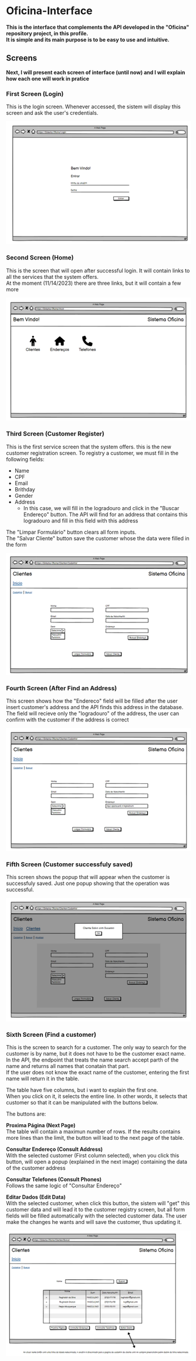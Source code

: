 # Oficina-Interface

**This is the interface that complements the API developed in the "Oficina" repository project, in this profile.  
It is simple and its main purpose is to be easy to use and intuitive.**

## Screens

**Next, I will present each screen of interface (until now) and I will explain how each one will work in pratice**

### First Screen (Login)

This is the login screen. Whenever accessed, the sistem will display this screen and ask the user's credentials.

!["Login Screen"](/src/README_images/Login.png)

### Second Screen (Home)

This is the screen that will open after successful login. It will contain links to all the services that the system offers.  
At the moment (11/14/2023) there are three links, but it will contain a few more

!['Home screen'](/src/README_images/Inicial.png)

### Third Screen (Customer Register)

This is the first service screen that the system offers. this is the new customer registration screen. To registry a customer, we must fill in the following fields:
- Name
- CPF
- Email
- Brithday
- Gender
- Address
  - In this case, we will fill in the logradouro and click in the "Buscar Endereço" button.
    The API will find for an address that contains this logradouro and fill in this field with this address

The "Limpar Formulário" button clears all form inputs.  
The "Salvar Cliente" button save the customer whose the data were filled in the form

!['Customer Registry'](/src/README_images/Cadastrar%20Clientes.png)

### Fourth Screen (After Find an Address)

This screen shows how the "Endereco" field will be filled after the user insert customer's address and the API finds this address in the database.  
The field will recieve only the "logradouro" of the address, the user can confirm with the customer if the address is correct

!['After Find an Address'](/src/README_images/Pós%20busca%20de%20endereço.png)

### Fifth Screen (Customer successfuly saved)

This screen shows the popup that will appear when the customer is successfuly saved. Just one popup showing that the operation was successful.

!['Customer successfuly saved'](/src/README_images/Cliente%20salvo%20com%20sucesso.png)

### Sixth Screen (Find a customer)

This is the screen to search for a customer. The only way to search for the customer is by name, but it does not have to be the customer exact name.  
In the API, the endpoint that treats the name search accept parth of the name and returns all names that conatain that part.  
If the user does not know the exact name of the customer, entering the first name will return it in the table.

The table have five columns, but i want to explain the first one.  
When you click on it, it selects the entire line. In other words, it selects that customer so that it can be manipulated with the buttons below.

The buttons are:

**Proxima Página (Next Page)**  
The table will contain a maximun number of rows. If the results contains more lines than the limit, the button will lead to the next page of the table.

**Consultar Endereço (Consult Address)**  
With the selected customer (First column selected), when you click this button, will open a popup (explained in the next image) containing the data of the customer address

**Consultar Telefones (Consult Phones)**  
Follows the same logic of "Consultar Endereço"

**Editar Dados (Edit Data)**  
With the selected customer, when click this button, the sistem will "get" this customer data and will lead it to the customer registry screen, but all form fields will be filled automatically
with the selected customer data. The user make the changes he wants and will save the customer, thus updating it.

!['Find a customer'](/src/README_images/Buscar%20clientes.png)